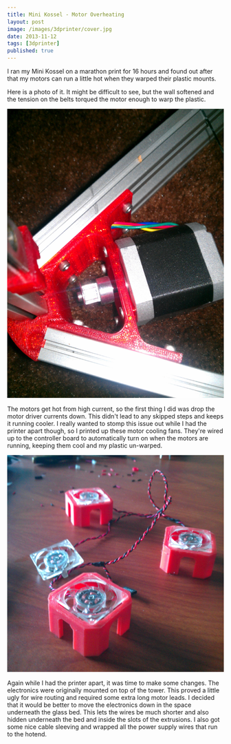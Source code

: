 ```yaml
---
title: Mini Kossel - Motor Overheating
layout: post
image: /images/3dprinter/cover.jpg
date: 2013-11-12
tags: [3dprinter]
published: true
---
```


I ran my Mini Kossel on a marathon print for 16 hours and found out after that my motors can run a little hot when they warped their plastic mounts.

<!--more-->

Here is a photo of it. It might be difficult to see, but the wall softened and the tension on the belts torqued the motor enough to warp the plastic.

![3d Printer](/images/3dprinter/warped.jpg)

The motors get hot from high current, so the first thing I did was drop the motor driver currents down. This didn't lead to any skipped steps and keeps it running cooler. I really wanted to stomp this issue out while I had the printer apart though, so I printed up these motor cooling fans. They're wired up to the controller board to automatically turn on when the motors are running, keeping them cool and my plastic un-warped.

![3d Printer](/images/3dprinter/motorfan.jpg)

Again while I had the printer apart, it was time to make some changes. The electronics were originally mounted on top of the tower. This proved a little ugly for wire routing and required some extra long motor leads. I decided that it would be better to move the electronics down in the space underneath the glass bed. This lets the wires be much shorter and also hidden underneath the bed and inside the slots of the extrusions. I also got some nice cable sleeving and wrapped all the power supply wires that run to the hotend.
